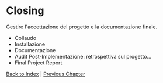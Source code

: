 # Closing

Gestire l'accettazione del progetto e la documentazione finale.

- Collaudo
- Installazione
- Documentazione
- Audit Post-Implementazione: retrospettiva sul progetto...
- Final Project Report

[Back to Index](../index.md) |
[Previous Chapter](../4-monitoring-and-controlling/index.md)